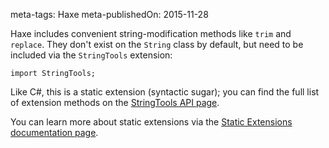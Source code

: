 meta-tags: Haxe
meta-publishedOn: 2015-11-28

Haxe includes convenient string-modification methods like `trim` and `replace`. They don't exist on the `String` class by default, but need to be included via the `StringTools` extension:

```
import StringTools;
```

Like C#, this is a static extension (syntactic sugar); you can find the full list of extension methods on the [StringTools API page](http://api.haxe.org/StringTools.html).

You can learn more about static extensions via the [Static Extensions documentation page](http://haxe.org/manual/lf-static-extension.html).
